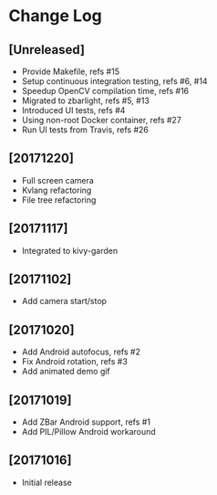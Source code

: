 # Change Log

## [Unreleased]

 - Provide Makefile, refs #15
 - Setup continuous integration testing, refs #6, #14
 - Speedup OpenCV compilation time, refs #16
 - Migrated to zbarlight, refs #5, #13
 - Introduced UI tests, refs #4
 - Using non-root Docker container, refs #27
 - Run UI tests from Travis, refs #26

## [20171220]

 - Full screen camera
 - Kvlang refactoring
 - File tree refactoring

## [20171117]

  - Integrated to kivy-garden

## [20171102]

  - Add camera start/stop

## [20171020]

  - Add Android autofocus, refs #2
  - Fix Android rotation, refs #3
  - Add animated demo gif

## [20171019]

  - Add ZBar Android support, refs #1
  - Add PIL/Pillow Android workaround

## [20171016]

  - Initial release
